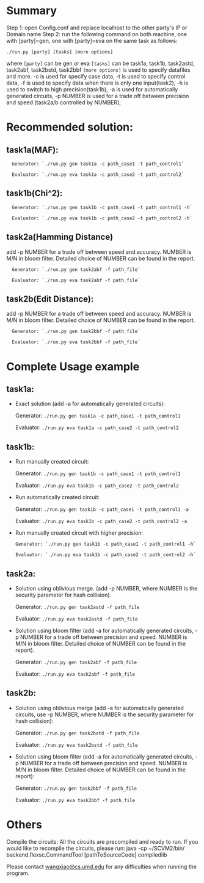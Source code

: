 Summary
================
Step 1: open Config.conf and replace localhost to the other party's IP or Domain name
Step 2: run the following command on both machine, one with [party]=gen, one with [party]=eva on the same task as follows:

`./run.py [party] [tasks] [more options]`

where 
`[party]` can be gen or eva
`[tasks]` can be task1a, task1b, task2astd, task2abf, task2bstd, task2bbf
`[more options]` is used to specify datafiles and more.  -c is used for specify case data, -t is used to specify control
data, -f is used to specify data when there is only one input(task2), -h is used to switch to high precision(task1b),
-a is used for automatically generated circuits, -p NUMBER is used for a trade off between precision and speed (task2a/b controlled by NUMBER);


Recommended solution:
=======================
task1a(MAF):
---------------------
      Generator: `./run.py gen task1a -c path_case1 -t path_control1`

      Evaluator: `./run.py eva task1a -c path_case2 -t path_control2`

task1b(Chi^2):
---------------------
      Generator: `./run.py gen task1b -c path_case1 -t path_control1 -h`

      Evaluator: `./run.py eva task1b -c path_case2 -t path_control2 -h`

task2a(Hamming Distance) 
---------------------
add -p NUMBER for a trade off between speed and accuracy. NUMBER is M/N in bloom filter. Detailed choice of NUMBER can be found in the report.

      Generator: `./run.py gen task2abf -f path_file`

      Evaluator: `./run.py eva task2abf -f path_file`

task2b(Edit Distance):
---------------------
add -p NUMBER for a trade off between speed and accuracy. NUMBER is M/N in bloom filter. Detailed choice of NUMBER can be found in the report.

      Generator: `./run.py gen task2bbf -f path_file` 

      Evaluator: `./run.py eva task2bbf -f path_file`


Complete Usage example
=======================
task1a:
---------------------
  -  Exact solution (add -a for automatically generated circuits):

      Generator: `./run.py gen task1a -c path_case1 -t path_control1`

      Evaluator: `./run.py eva task1a -c path_case2 -t path_control2`

task1b:
---------------------
  - Run manually created circuit:

      Generator: `./run.py gen task1b -c path_case1 -t path_control1`

      Evaluator: `./run.py eva task1b -c path_case2 -t path_control2`

 -  Run automatically created circuit:

      Generator: `./run.py gen task1b -c path_case1 -t path_control1 -a`

      Evaluator: `./run.py eva task1b -c path_case2 -t path_control2 -a`

- Run manually created circuit with higher precision:

      Generator: `./run.py gen task1b -c path_case1 -t path_control1 -h`

      Evaluator: `./run.py eva task1b -c path_case2 -t path_control2 -h`

task2a:
---------------------
 -  Solution using oblivious merge. (add -p NUMBER, where NUMBER is the security parameter for hash collision).

      Generator: `./run.py gen task2astd -f path_file`

      Evaluator: `./run.py eva task2astd -f path_file`


 -  Solution using bloom filter (add -a for automatically generated circuits, -p NUMBER for a trade off between precision and speed.
 NUMBER is M/N in bloom filter. Detailed choice of NUMBER can be found in the report).

      Generator: `./run.py gen task2abf -f path_file`

      Evaluator: `./run.py eva task2abf -f path_file`


task2b:
---------------------
 -  Solution using oblivious merge (add -a for automatically generated circuits, use -p NUMBER, where NUMBER is the security parameter for hash collision):

      Generator: `./run.py gen task2bstd -f path_file`

      Evaluator: `./run.py eva task2bstd -f path_file`


 -  Solution using bloom filter (add -a for automatically generated circuits, -p NUMBER for a trade off between precision and speed.  NUMBER is M/N in bloom filter. Detailed choice of NUMBER can be found in the report):

      Generator: `./run.py gen task2bbf -f path_file`

      Evaluator: `./run.py eva task2bbf -f path_file`

Others
============================================
Compile the circuits:
All the circuits are precompiled and ready to run. If you would like to recompile
the circuits, please run:
java -cp ~/SCVM2/bin/ backend.flexsc.CommandTool [pathToSourceCode] compiledlib

Please contact wangxiao@cs.umd.edu for any difficulties when running the program.
